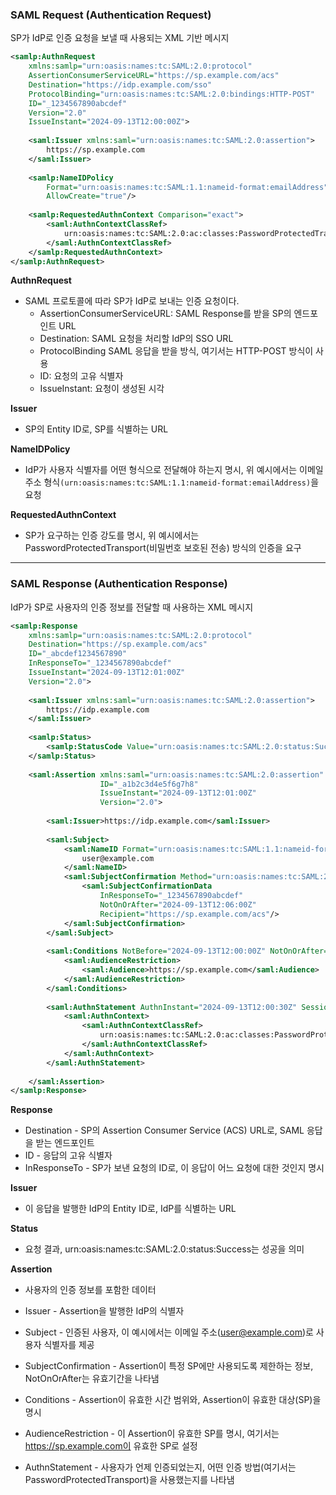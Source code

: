 ### SAML Request (Authentication Request)  
SP가 IdP로 인증 요청을 보낼 때 사용되는 XML 기반 메시지

``` xml
<samlp:AuthnRequest 
    xmlns:samlp="urn:oasis:names:tc:SAML:2.0:protocol" 
    AssertionConsumerServiceURL="https://sp.example.com/acs"
    Destination="https://idp.example.com/sso"
    ProtocolBinding="urn:oasis:names:tc:SAML:2.0:bindings:HTTP-POST" 
    ID="_1234567890abcdef" 
    Version="2.0" 
    IssueInstant="2024-09-13T12:00:00Z">
  
    <saml:Issuer xmlns:saml="urn:oasis:names:tc:SAML:2.0:assertion">
        https://sp.example.com
    </saml:Issuer>
  
    <samlp:NameIDPolicy 
        Format="urn:oasis:names:tc:SAML:1.1:nameid-format:emailAddress" 
        AllowCreate="true"/>
  
    <samlp:RequestedAuthnContext Comparison="exact">
        <saml:AuthnContextClassRef>
            urn:oasis:names:tc:SAML:2.0:ac:classes:PasswordProtectedTransport
        </saml:AuthnContextClassRef>
    </samlp:RequestedAuthnContext>
</samlp:AuthnRequest>
```

**AuthnRequest**  
* SAML 프로토콜에 따라 SP가 IdP로 보내는 인증 요청이다.
   * AssertionConsumerServiceURL: SAML Response를 받을 SP의 엔드포인트 URL
   * Destination: SAML 요청을 처리할 IdP의 SSO URL
   * ProtocolBinding SAML 응답을 받을 방식, 여기서는 HTTP-POST 방식이 사용
   * ID: 요청의 고유 식별자
   * IssueInstant: 요청이 생성된 시각
     
**Issuer**
* SP의 Entity ID로, SP를 식별하는 URL
  
**NameIDPolicy**
* IdP가 사용자 식별자를 어떤 형식으로 전달해야 하는지 명시, 위 예시에서는 이메일 주소 형식`(urn:oasis:names:tc:SAML:1.1:nameid-format:emailAddress)`을 요청
  
**RequestedAuthnContext**  
  * SP가 요구하는 인증 강도를 명시, 위 예시에서는 PasswordProtectedTransport(비밀번호 보호된 전송) 방식의 인증을 요구

- - -
###  SAML Response (Authentication Response)
IdP가 SP로 사용자의 인증 정보를 전달할 때 사용하는 XML 메시지  

``` xml
<samlp:Response 
    xmlns:samlp="urn:oasis:names:tc:SAML:2.0:protocol"
    Destination="https://sp.example.com/acs"
    ID="_abcdef1234567890"
    InResponseTo="_1234567890abcdef"
    IssueInstant="2024-09-13T12:01:00Z"
    Version="2.0">
  
    <saml:Issuer xmlns:saml="urn:oasis:names:tc:SAML:2.0:assertion">
        https://idp.example.com
    </saml:Issuer>
  
    <samlp:Status>
        <samlp:StatusCode Value="urn:oasis:names:tc:SAML:2.0:status:Success"/>
    </samlp:Status>
  
    <saml:Assertion xmlns:saml="urn:oasis:names:tc:SAML:2.0:assertion" 
                    ID="_a1b2c3d4e5f6g7h8"
                    IssueInstant="2024-09-13T12:01:00Z"
                    Version="2.0">
    
        <saml:Issuer>https://idp.example.com</saml:Issuer>
    
        <saml:Subject>
            <saml:NameID Format="urn:oasis:names:tc:SAML:1.1:nameid-format:emailAddress">
                user@example.com
            </saml:NameID>
            <saml:SubjectConfirmation Method="urn:oasis:names:tc:SAML:2.0:cm:bearer">
                <saml:SubjectConfirmationData 
                    InResponseTo="_1234567890abcdef"
                    NotOnOrAfter="2024-09-13T12:06:00Z"
                    Recipient="https://sp.example.com/acs"/>
            </saml:SubjectConfirmation>
        </saml:Subject>
    
        <saml:Conditions NotBefore="2024-09-13T12:00:00Z" NotOnOrAfter="2024-09-13T12:10:00Z">
            <saml:AudienceRestriction>
                <saml:Audience>https://sp.example.com</saml:Audience>
            </saml:AudienceRestriction>
        </saml:Conditions>
    
        <saml:AuthnStatement AuthnInstant="2024-09-13T12:00:30Z" SessionIndex="_a1b2c3d4">
            <saml:AuthnContext>
                <saml:AuthnContextClassRef>
                    urn:oasis:names:tc:SAML:2.0:ac:classes:PasswordProtectedTransport
                </saml:AuthnContextClassRef>
            </saml:AuthnContext>
        </saml:AuthnStatement>
    
    </saml:Assertion>
</samlp:Response>
```
**Response**  
* Destination - SP의 Assertion Consumer Service (ACS) URL로, SAML 응답을 받는 엔드포인트  
* ID - 응답의 고유 식별자  
* InResponseTo - SP가 보낸 요청의 ID로, 이 응답이 어느 요청에 대한 것인지 명시

**Issuer**  
* 이 응답을 발행한 IdP의 Entity ID로, IdP를 식별하는 URL

**Status**  
* 요청 결과, urn:oasis:names:tc:SAML:2.0:status:Success는 성공을 의미

**Assertion**
* 사용자의 인증 정보를 포함한 데이터

* Issuer - Assertion을 발행한 IdP의 식별자  
* Subject - 인증된 사용자, 이 예시에서는 이메일 주소(user@example.com)로 사용자 식별자를 제공  
* SubjectConfirmation - Assertion이 특정 SP에만 사용되도록 제한하는 정보, NotOnOrAfter는 유효기간을 나타냄  
* Conditions - Assertion이 유효한 시간 범위와, Assertion이 유효한 대상(SP)을 명시  
* AudienceRestriction - 이 Assertion이 유효한 SP를 명시, 여기서는 https://sp.example.com이 유효한 SP로 설정
* AuthnStatement - 사용자가 언제 인증되었는지, 어떤 인증 방법(여기서는 PasswordProtectedTransport)을 사용했는지를 나타냄
